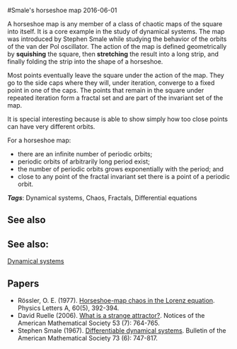 
#Smale's horseshoe map
2016-06-01

A horseshoe map is any member of a class of chaotic maps of the square into itself. It is a core example in the study of dynamical systems. The map was introduced by Stephen Smale while studying the behavior of the orbits of the van der Pol oscillator. The action of the map is defined geometrically by **squishing** the square, then **stretching** the result into a long strip, and finally folding the strip into the shape of a horseshoe.

Most points eventually leave the square under the action of the map. They go to the side caps where they will, under iteration, converge to a fixed point in one of the caps. The points that remain in the square under repeated iteration form a fractal set and are part of the invariant set of the map.

It is special interesting because is able to show simply how too close points can have very different orbits.

For a horseshoe map:
* there are an infinite number of periodic orbits;
* periodic orbits of arbitrarily long period exist;
* the number of periodic orbits grows exponentially with the period; and
* close to any point of the fractal invariant set there is a point of a periodic orbit.

***Tags***: Dynamical systems, Chaos, Fractals, Differential equations

## See also
## See also:
[Dynamical systems](/dynamical_systems)
## Papers
* Rössler, O. E. (1977). [Horseshoe-map chaos in the Lorenz equation](http://www.sciencedirect.com/science/article/pii/0375960177900299). Physics Letters A, 60(5), 392-394.
* David Ruelle (2006). [What is a strange attractor?](http://www.ams.org/notices/200607/what-is-ruelle.pdf). Notices of the American Mathematical Society 53 (7): 764-765.
* Stephen Smale (1967). [Differentiable dynamical systems](http://www.ams.org/bull/1967-73-06/S0002-9904-1967-11798-1/S0002-9904-1967-11798-1.pdf). Bulletin of the American Mathematical Society 73 (6): 747-817.


